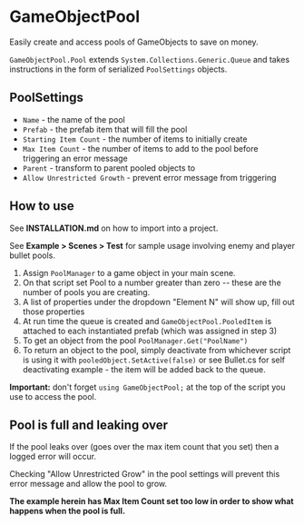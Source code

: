 # GameObjectPool

Easily create and access pools of GameObjects to save on money.

`GameObjectPool.Pool` extends `System.Collections.Generic.Queue` and takes
instructions in the form of serialized `PoolSettings` objects.

## PoolSettings

- `Name` - the name of the pool
- `Prefab` - the prefab item that will fill the pool
- `Starting Item Count` - the number of items to initially create
- `Max Item Count` - the number of items to add to the pool before triggering an error message
- `Parent` - transform to parent pooled objects to
- `Allow Unrestricted Growth` - prevent error message from triggering

## How to use

See **INSTALLATION.md** on how to import into a project.

See **Example > Scenes > Test** for sample usage involving enemy and player bullet
pools.

1. Assign `PoolManager` to a game object in your main scene.
2. On that script set Pool to a number greater than zero -- these are the number
of pools you are creating.
3. A list of properties under the dropdown "Element N" will show up, fill out those properties
4. At run time the queue is created and `GameObjectPool.PooledItem` is attached to each instantiated prefab (which was assigned in step 3)
5. To get an object from the pool `PoolManager.Get("PoolName")`
6. To return an object to the pool, simply deactivate from whichever script is using it with `pooledObject.SetActive(false)` or see Bullet.cs for self deactivating example - the item will be added back to the queue.

**Important:** don't forget `using GameObjectPool;` at the top of the script you
use to access the pool.

## Pool is full and leaking over

If the pool leaks over (goes over the max item count that you set) then a logged
error will occur.

Checking "Allow Unrestricted Grow" in the pool settings will prevent this error
message and allow the pool to grow.

**The example herein has Max Item Count set too low in order to
show what happens when the pool is full.**

